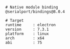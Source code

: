     # Native module binding
    @serialport/bindings@8.0.4
    
    # Target
    runtime     : electron 
    version     : 7.3.1
    platform    : linux
    arch        : x64
    abi         : 75
